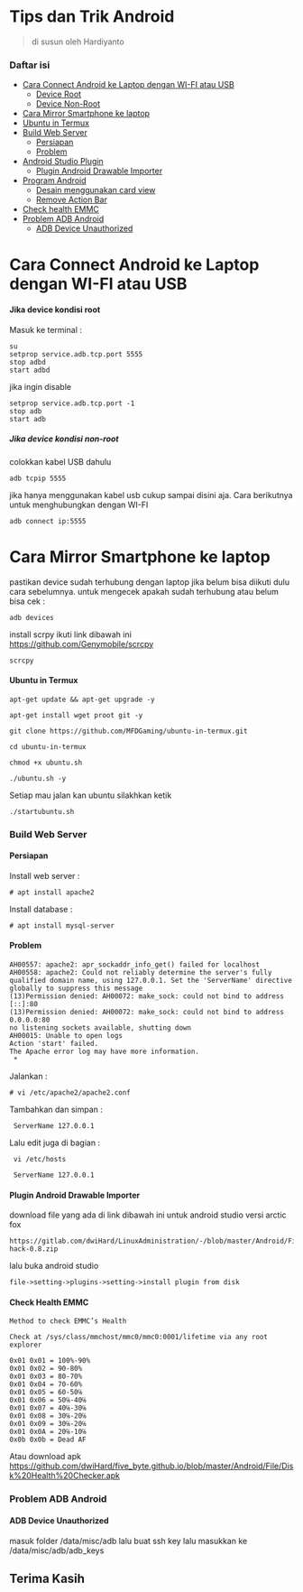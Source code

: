 # Tips dan Trik Android
> di susun oleh Hardiyanto

### Daftar isi
* [Cara Connect Android ke Laptop dengan WI-FI atau USB](#cara-connect-android-ke-laptop-dengan-wi-fi-atau-usb)
	* [Device Root](#jika-device-kondisi-root)
	* [Device Non-Root](#jika-device-kondisi-non-root)
* [Cara Mirror Smartphone ke laptop](#cara-mirror-smartphone-ke-laptop)
* [Ubuntu in Termux](#ubuntu-in-termux)
* [Build Web Server](#bulid-web-server)
    * [Persiapan](#persiapan)
    * [Problem](#problem)
* [Android Studio Plugin](#)
    * [Plugin Android Drawable Importer](#plugin-android-drawable-importer)
* [Program Android](#)
    * [Desain menggunakan card view](https://gitlab.com/dwiHard/LinuxAdministration/-/blob/master/Android/CardView.md)
    * [Remove Action Bar](https://gitlab.com/dwiHard/LinuxAdministration/-/blob/master/Android/RemoveActionBar.md)
* [Check health EMMC](#check-health-emmc)
* [Problem ADB Android](#problem-adb-android)
    * [ADB Device Unauthorized](#adb-device-unauthorized)

# Cara Connect Android ke Laptop dengan WI-FI atau USB
#### Jika device kondisi root<br>
Masuk ke terminal :
```
su
setprop service.adb.tcp.port 5555
stop adbd
start adbd
```

jika ingin disable

```
setprop service.adb.tcp.port -1
stop adb
start adb
```

##### Jika device kondisi non-root</br>
colokkan kabel USB dahulu

```
adb tcpip 5555
```
jika hanya menggunakan kabel usb cukup sampai disini aja. Cara berikutnya untuk menghubungkan dengan WI-FI

```
adb connect ip:5555
```

# Cara Mirror Smartphone ke laptop
pastikan device sudah terhubung dengan laptop jika belum bisa diikuti dulu cara sebelumnya. untuk mengecek apakah sudah terhubung atau belum bisa cek :
```
adb devices
```
install scrpy ikuti link dibawah ini <br>
https://github.com/Genymobile/scrcpy

```
scrcpy
```

#### Ubuntu in Termux
```
apt-get update && apt-get upgrade -y
```
```
apt-get install wget proot git -y
```
```
git clone https://github.com/MFDGaming/ubuntu-in-termux.git
```
```
cd ubuntu-in-termux
```
```
chmod +x ubuntu.sh
```
```
./ubuntu.sh -y
```
Setiap mau jalan kan ubuntu silakhkan ketik
```
./startubuntu.sh
```

### Build Web Server

#### Persiapan
Install web server :
```
# apt install apache2
```
Install database :
```
# apt install mysql-server
```
#### Problem

```
AH00557: apache2: apr_sockaddr_info_get() failed for localhost
AH00558: apache2: Could not reliably determine the server's fully qualified domain name, using 127.0.0.1. Set the 'ServerName' directive globally to suppress this message
(13)Permission denied: AH00072: make_sock: could not bind to address [::]:80
(13)Permission denied: AH00072: make_sock: could not bind to address 0.0.0.0:80
no listening sockets available, shutting down
AH00015: Unable to open logs
Action 'start' failed.
The Apache error log may have more information.
 *
```
Jalankan :
```
# vi /etc/apache2/apache2.conf
```
Tambahkan dan simpan :
```
 ServerName 127.0.0.1
```

Lalu edit juga di bagian :
```
 vi /etc/hosts
```
```
 ServerName 127.0.0.1
```

#### Plugin Android Drawable Importer
download file yang ada di link dibawah ini untuk android studio versi arctic fox
```
https://gitlab.com/dwiHard/LinuxAdministration/-/blob/master/Android/File/ADI-hack-0.8.zip
```
lalu buka android studio
```
file->setting->plugins->setting->install plugin from disk
```

#### Check Health EMMC
```
Method to check EMMC’s Health 

Check at /sys/class/mmchost/mmc0/mmc0:0001/lifetime via any root explorer 

0x01 0x01 = 100%-90%
0x01 0x02 = 90-80%
0x01 0x03 = 80-70%
0x01 0x04 = 70-60%
0x01 0x05 = 60-50℅
0x01 0x06 = 50℅-40℅
0x01 0x07 = 40℅-30℅
0x01 0x08 = 30℅-20℅
0x01 0x09 = 30℅-20℅
0x01 0x0A = 20℅-10℅
0x0b 0x0b = Dead AF 
```
Atau download apk
https://github.com/dwiHard/five_byte.github.io/blob/master/Android/File/Disk%20Health%20Checker.apk

### Problem ADB Android
#### ADB Device Unauthorized
masuk folder /data/misc/adb lalu buat ssh key lalu masukkan ke /data/misc/adb/adb_keys

## Terima Kasih
